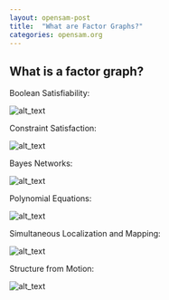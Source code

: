 ```yaml
---
layout: opensam-post
title:  "What are Factor Graphs?"
categories: opensam.org
---
```


## What is a factor graph?

Boolean Satisfiability:


![alt_text](/assets/fg-images/What-is0.png "image_tooltip")


Constraint Satisfaction:



![alt_text](/assets/fg-images/What-is1.png "image_tooltip")


Bayes Networks:



![alt_text](/assets/fg-images/What-is2.png "image_tooltip")


Polynomial Equations:



![alt_text](/assets/fg-images/What-is3.png "image_tooltip")


Simultaneous Localization and Mapping:



![alt_text](/assets/fg-images/What-is4.png "image_tooltip")


Structure from Motion:


![alt_text](/assets/fg-images/What-is5.png "image_tooltip")

